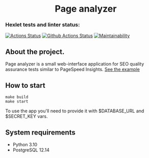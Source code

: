 <h1 align="center">Page analyzer</h1>

### Hexlet tests and linter status:
[![Actions Status](https://github.com/bloodywd/python-project-83/actions/workflows/hexlet-check.yml/badge.svg)](https://github.com/bloodywd/python-project-83/actions)
[![Github Actions Status](https://github.com/bloodywd/python-project-83/actions/workflows/pyci.yml/badge.svg)](https://github.com/bloodywd/python-project-83/actions)
[![Maintainability](https://api.codeclimate.com/v1/badges/b18375dd1b1733fa986d/maintainability)](https://codeclimate.com/github/bloodywd/python-project-83/maintainability)


## About the project.

Page analyzer is a small web-interface application for SEO quality assurance tests similar to PageSpeed Insights. 
[See the example](https://page-analyzer-26u6.onrender.com/)

## How to start

```
make build
make start
```
To use the app you'll need to provide it with $DATABASE_URL and $SECRET_KEY vars.

## System requirements

- Python 3.10
- PostgreSQL 12.14
